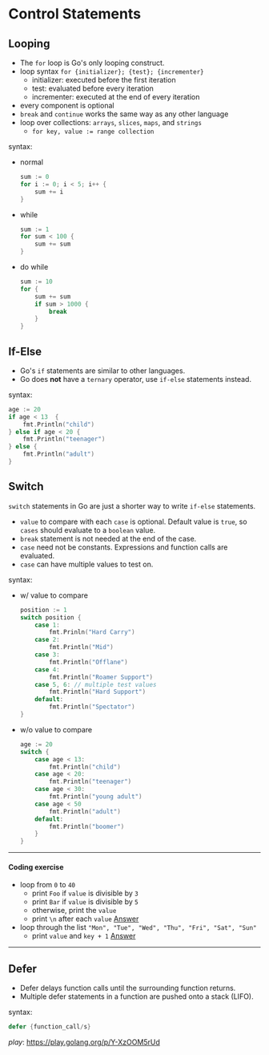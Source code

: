 # Control Statements

## Looping

- The `for` loop is Go's only looping construct.
- loop syntax `for {initializer}; {test}; {incrementer}`
    - initializer: executed before the first iteration
    - test: evaluated before every iteration
    - incrementer: executed at the end of every iteration
- every component is optional
- `break` and `continue` works the same way as any other language
- loop over collections: `arrays`, `slices`, `maps`, and `strings`
  - `for key, value := range collection`

syntax:
- normal
    ```go
    sum := 0
	for i := 0; i < 5; i++ {
		sum += i
	}
    ```
- while
    ```go
    sum := 1
    for sum < 100 {
		sum += sum
	}
    ```
- do while
	```go
    sum := 10
    for {
		sum += sum
		if sum > 1000 {
			break
		}
	}
    ```

## If-Else

- Go's `if` statements are similar to other languages.
- Go does __not__ have a `ternary` operator, use `if-else` statements instead.

syntax:
```go
age := 20
if age < 13  {
    fmt.Println("child")
} else if age < 20 {
    fmt.Println("teenager")
} else {
    fmt.Println("adult")
}
```

## Switch

`switch` statements in Go are just a shorter way to write `if-else` statements.

- `value` to compare with each `case` is optional. Default value is `true`, so `cases` should evaluate to a `boolean` value.
- `break` statement is not needed at the end of the case.
- `case` need not be constants. Expressions and function calls are evaluated.
- `case` can have multiple values to test on.

syntax:
- w/ value to compare
    ```go
    position := 1
    switch position {
        case 1:
            fmt.Prinln("Hard Carry")
        case 2:
            fmt.Println("Mid")
        case 3:
            fmt.Println("Offlane")
        case 4:
            fmt.Println("Roamer Support")
        case 5, 6: // multiple test values
            fmt.Println("Hard Support")
        default:
            fmt.Println("Spectator")
    }
    ```

- w/o value to compare
	```go
    age := 20
    switch {
        case age < 13:
            fmt.Println("child")
        case age < 20:
            fmt.Println("teenager")
        case age < 30:
            fmt.Println("young adult")
        case age < 50
            fmt.Println("adult")
        default:
            fmt.Println("boomer")
        }
    }
    ```

---
#### Coding exercise
- loop from `0` to `40`
  - print `Foo` if `value` is divisible by `3`
  - print `Bar` if `value` is divisible by `5`
  - otherwise, print the `value`
  - print `\n` after each `value`
  [Answer](https://play.golang.org/p/cWo3k25ntvf)
- loop through the list `"Mon", "Tue", "Wed", "Thu", "Fri", "Sat", "Sun"`
  - print `value` and `key + 1` 
  [Answer](https://play.golang.org/p/tqkxaWcIkY4)
---

## Defer

- Defer delays function calls until the surrounding function returns.
- Multiple defer statements in a function are pushed onto a stack (LIFO).

syntax:
```go
defer {function_call/s}
```

_play_: https://play.golang.org/p/Y-XzOOM5rUd
